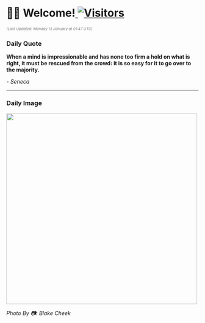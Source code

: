 <h1>👋🏽 Welcome!<a href="https://github.com/OmitNomis/"> <img src="https://visitor-badge.laobi.icu/badge?page_id=OmitNomis" alt="Visitors"></a></h1>

<i><p style="font-size: 0.6rem; color:gray">(Last Updated: Monday 13 January at 01:47 UTC)</p></i>

<h3> Daily Quote </h3>
<b><p>When a mind is impressionable and has none too firm a hold on what is right, it must be rescued from the crowd: it is so easy for it to go over to the majority.</p></b>
<i><caption style="font-size: 0.8rem; color:gray;">- Seneca</caption></i>


<hr>

<h3>Daily Image</h3>
<a href="https://images.unsplash.com/photo-1734466649856-6f7677852131?crop=entropy&cs=srgb&fm=jpg&ixid=M3w2MjM3MzF8MHwxfHJhbmRvbXx8fHx8fHx8fDE3MzY3MzI4NTh8&ixlib=rb-4.0.3&q=85" target="_blank"><img style="height:500px;" src=https://images.unsplash.com/photo-1734466649856-6f7677852131?crop=entropy&cs=srgb&fm=jpg&ixid=M3w2MjM3MzF8MHwxfHJhbmRvbXx8fHx8fHx8fDE3MzY3MzI4NTh8&ixlib=rb-4.0.3&q=85"/></a>

<i><caption style="font-size: 0.8rem; color:gray;"> Photo By 📷: Blake Cheek</caption></i>
